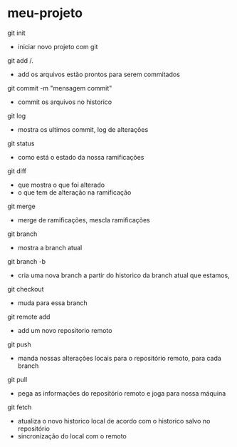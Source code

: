 # meu-projeto

git init
- iniciar novo projeto com git

git add <nome-arquivo>/.
- add os arquivos estão prontos para serem commitados

git commit -m "mensagem commit"
- commit os arquivos no historico

git log
- mostra os ultimos commit, log de alterações

git status
- como está o estado da nossa ramificações

git diff
- que mostra o que foi alterado
- o que tem de alteração na ramificação

git merge
- merge de ramificações, mescla ramificações

git branch
- mostra a branch atual

git branch -b <nome-da-branch>
- cria uma nova branch a partir do historico da branch atual que estamos,

git checkout <nome-da-branch>
- muda para essa branch

git remote add <nome> <url>
- add um novo repositorio remoto

git push <nome> <nome-da-branch>
- manda nossas alterações locais para o repositório remoto, para cada branch

git pull <nome> <nome-da-branch>
- pega as informações do repositório remoto e joga para nossa máquina

git fetch
- atualiza o novo historico local de acordo com o historico salvo no repositório
- sincronização do local com o remoto
